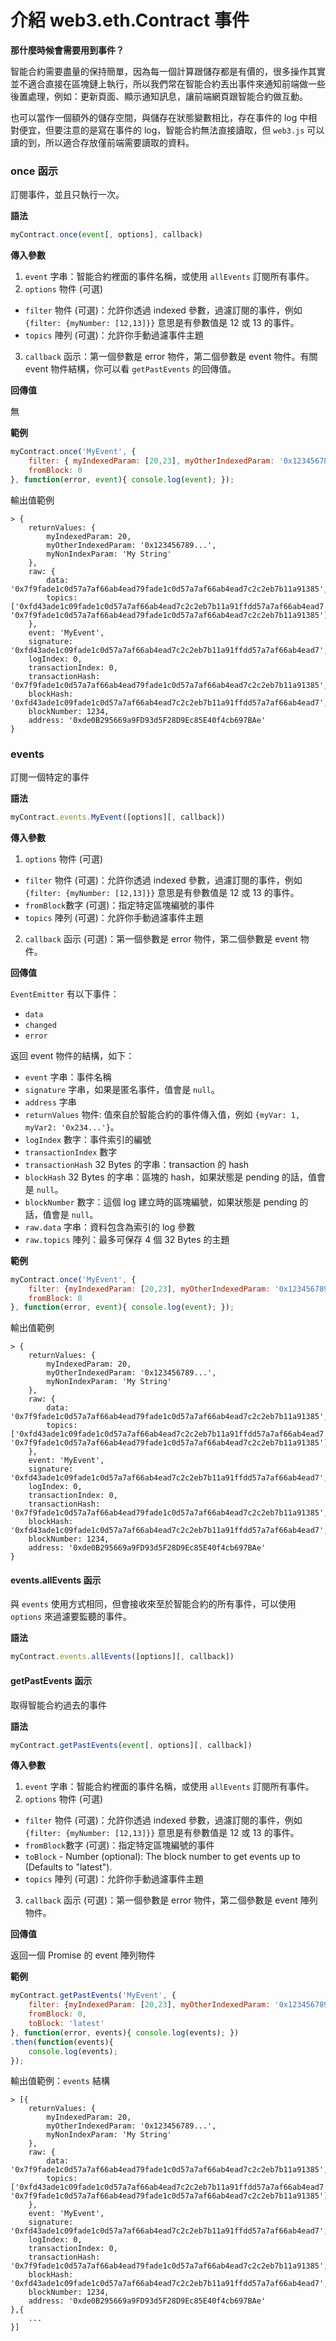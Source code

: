 # 介紹 web3.eth.Contract 事件

**那什麼時候會需要用到事件？**

智能合約需要盡量的保持簡單，因為每一個計算跟儲存都是有價的，很多操作其實並不適合直接在區塊鏈上執行，所以我們常在智能合約丟出事件來通知前端做一些後置處理，例如：更新頁面、顯示通知訊息，讓前端網頁跟智能合約做互動。

也可以當作一個額外的儲存空間，與儲存在狀態變數相比，存在事件的 log 中相對便宜，但要注意的是寫在事件的 log，智能合約無法直接讀取，但 `web3.js` 可以讀的到，所以適合存放僅前端需要讀取的資料。

### once 函示

訂閱事件，並且只執行一次。

**語法**

```js
myContract.once(event[, options], callback)
```

**傳入參數**

1. `event` 字串：智能合約裡面的事件名稱，或使用 `allEvents` 訂閱所有事件。
2. `options` 物件 (可選)
  * `filter` 物件 (可選)：允許你透過 indexed 參數，過濾訂閱的事件，例如 `{filter: {myNumber: [12,13]}}` 意思是有參數值是 12 或 13 的事件。
  * `topics` 陣列 (可選)：允許你手動過濾事件主題
3. `callback` 函示：第一個參數是 error 物件，第二個參數是 event 物件。有關 event 物件結構，你可以看 `getPastEvents` 的回傳值。

**回傳值**

無

**範例**

```js
myContract.once('MyEvent', {
    filter: { myIndexedParam: [20,23], myOtherIndexedParam: '0x123456789...'}, 
    fromBlock: 0
}, function(error, event){ console.log(event); });
```

輸出值範例

```
> {
    returnValues: {
        myIndexedParam: 20,
        myOtherIndexedParam: '0x123456789...',
        myNonIndexParam: 'My String'
    },
    raw: {
        data: '0x7f9fade1c0d57a7af66ab4ead79fade1c0d57a7af66ab4ead7c2c2eb7b11a91385',
        topics: ['0xfd43ade1c09fade1c0d57a7af66ab4ead7c2c2eb7b11a91ffdd57a7af66ab4ead7', '0x7f9fade1c0d57a7af66ab4ead79fade1c0d57a7af66ab4ead7c2c2eb7b11a91385']
    },
    event: 'MyEvent',
    signature: '0xfd43ade1c09fade1c0d57a7af66ab4ead7c2c2eb7b11a91ffdd57a7af66ab4ead7',
    logIndex: 0,
    transactionIndex: 0,
    transactionHash: '0x7f9fade1c0d57a7af66ab4ead79fade1c0d57a7af66ab4ead7c2c2eb7b11a91385',
    blockHash: '0xfd43ade1c09fade1c0d57a7af66ab4ead7c2c2eb7b11a91ffdd57a7af66ab4ead7',
    blockNumber: 1234,
    address: '0xde0B295669a9FD93d5F28D9Ec85E40f4cb697BAe'
}
```

### events

訂閱一個特定的事件

**語法**

```js
myContract.events.MyEvent([options][, callback])
```

**傳入參數**

1. `options` 物件 (可選)
  * `filter` 物件 (可選)：允許你透過 indexed 參數，過濾訂閱的事件，例如 `{filter: {myNumber: [12,13]}}` 意思是有參數值是 12 或 13 的事件。
  * `fromBlock`數字 (可選)：指定特定區塊編號的事件
  * `topics` 陣列 (可選)：允許你手動過濾事件主題
2. `callback` 函示 (可選)：第一個參數是 error 物件，第二個參數是 event 物件。

**回傳值**

`EventEmitter` 有以下事件：

* `data`
* `changed`
* `error`

返回 event 物件的結構，如下：

* `event` 字串：事件名稱
* `signature` 字串，如果是匿名事件，值會是 `null`。
* `address` 字串
* `returnValues` 物件: 值來自於智能合約的事件傳入值，例如 `{myVar: 1, myVar2: '0x234...'}`。
* `logIndex` 數字：事件索引的編號
* `transactionIndex` 數字
* `transactionHash` 32 Bytes 的字串：transaction 的 hash
* `blockHash` 32 Bytes 的字串：區塊的 hash，如果狀態是 pending 的話，值會是 `null`。
* `blockNumber` 數字：這個 log 建立時的區塊編號，如果狀態是 pending 的話，值會是 `null`。
* `raw.data` 字串：資料包含為索引的 log 參數
* `raw.topics` 陣列：最多可保存 4 個 32 Bytes 的主題

**範例**

```js
myContract.once('MyEvent', {
    filter: {myIndexedParam: [20,23], myOtherIndexedParam: '0x123456789...'},
    fromBlock: 0
}, function(error, event){ console.log(event); });
```

輸出值範例

```
> {
    returnValues: {
        myIndexedParam: 20,
        myOtherIndexedParam: '0x123456789...',
        myNonIndexParam: 'My String'
    },
    raw: {
        data: '0x7f9fade1c0d57a7af66ab4ead79fade1c0d57a7af66ab4ead7c2c2eb7b11a91385',
        topics: ['0xfd43ade1c09fade1c0d57a7af66ab4ead7c2c2eb7b11a91ffdd57a7af66ab4ead7', '0x7f9fade1c0d57a7af66ab4ead79fade1c0d57a7af66ab4ead7c2c2eb7b11a91385']
    },
    event: 'MyEvent',
    signature: '0xfd43ade1c09fade1c0d57a7af66ab4ead7c2c2eb7b11a91ffdd57a7af66ab4ead7',
    logIndex: 0,
    transactionIndex: 0,
    transactionHash: '0x7f9fade1c0d57a7af66ab4ead79fade1c0d57a7af66ab4ead7c2c2eb7b11a91385',
    blockHash: '0xfd43ade1c09fade1c0d57a7af66ab4ead7c2c2eb7b11a91ffdd57a7af66ab4ead7',
    blockNumber: 1234,
    address: '0xde0B295669a9FD93d5F28D9Ec85E40f4cb697BAe'
}

```
#### events.allEvents 函示

與 `events` 使用方式相同，但會接收來至於智能合約的所有事件，可以使用 `options` 來過濾要監聽的事件。

**語法**

```js
myContract.events.allEvents([options][, callback])
```

#### getPastEvents 函示

取得智能合約過去的事件

**語法**

```js
myContract.getPastEvents(event[, options][, callback])
```

**傳入參數**

1. `event` 字串：智能合約裡面的事件名稱，或使用 `allEvents` 訂閱所有事件。
2. `options` 物件 (可選)
  * `filter` 物件 (可選)：允許你透過 indexed 參數，過濾訂閱的事件，例如 `{filter: {myNumber: [12,13]}}` 意思是有參數值是 12 或 13 的事件。
  * `fromBlock`數字 (可選)：指定特定區塊編號的事件
  * `toBlock` - Number (optional): The block number to get events up to (Defaults to "latest").
  * `topics` 陣列 (可選)：允許你手動過濾事件主題
3. `callback` 函示 (可選)：第一個參數是 error 物件，第二個參數是 event 陣列物件。

**回傳值**

返回一個 Promise 的 event 陣列物件

**範例**

```js
myContract.getPastEvents('MyEvent', {
    filter: {myIndexedParam: [20,23], myOtherIndexedParam: '0x123456789...'},
    fromBlock: 0,
    toBlock: 'latest'
}, function(error, events){ console.log(events); })
.then(function(events){
    console.log(events);
});
```

輸出值範例：`events` 結構

```
> [{
    returnValues: {
        myIndexedParam: 20,
        myOtherIndexedParam: '0x123456789...',
        myNonIndexParam: 'My String'
    },
    raw: {
        data: '0x7f9fade1c0d57a7af66ab4ead79fade1c0d57a7af66ab4ead7c2c2eb7b11a91385',
        topics: ['0xfd43ade1c09fade1c0d57a7af66ab4ead7c2c2eb7b11a91ffdd57a7af66ab4ead7', '0x7f9fade1c0d57a7af66ab4ead79fade1c0d57a7af66ab4ead7c2c2eb7b11a91385']
    },
    event: 'MyEvent',
    signature: '0xfd43ade1c09fade1c0d57a7af66ab4ead7c2c2eb7b11a91ffdd57a7af66ab4ead7',
    logIndex: 0,
    transactionIndex: 0,
    transactionHash: '0x7f9fade1c0d57a7af66ab4ead79fade1c0d57a7af66ab4ead7c2c2eb7b11a91385',
    blockHash: '0xfd43ade1c09fade1c0d57a7af66ab4ead7c2c2eb7b11a91ffdd57a7af66ab4ead7',
    blockNumber: 1234,
    address: '0xde0B295669a9FD93d5F28D9Ec85E40f4cb697BAe'
},{
    ...
}]
```